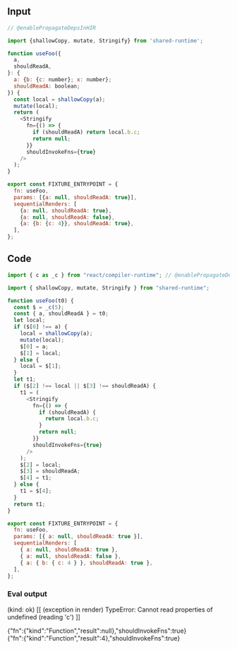 
## Input

```javascript
// @enablePropagateDepsInHIR

import {shallowCopy, mutate, Stringify} from 'shared-runtime';

function useFoo({
  a,
  shouldReadA,
}: {
  a: {b: {c: number}; x: number};
  shouldReadA: boolean;
}) {
  const local = shallowCopy(a);
  mutate(local);
  return (
    <Stringify
      fn={() => {
        if (shouldReadA) return local.b.c;
        return null;
      }}
      shouldInvokeFns={true}
    />
  );
}

export const FIXTURE_ENTRYPOINT = {
  fn: useFoo,
  params: [{a: null, shouldReadA: true}],
  sequentialRenders: [
    {a: null, shouldReadA: true},
    {a: null, shouldReadA: false},
    {a: {b: {c: 4}}, shouldReadA: true},
  ],
};

```

## Code

```javascript
import { c as _c } from "react/compiler-runtime"; // @enablePropagateDepsInHIR

import { shallowCopy, mutate, Stringify } from "shared-runtime";

function useFoo(t0) {
  const $ = _c(5);
  const { a, shouldReadA } = t0;
  let local;
  if ($[0] !== a) {
    local = shallowCopy(a);
    mutate(local);
    $[0] = a;
    $[1] = local;
  } else {
    local = $[1];
  }
  let t1;
  if ($[2] !== local || $[3] !== shouldReadA) {
    t1 = (
      <Stringify
        fn={() => {
          if (shouldReadA) {
            return local.b.c;
          }
          return null;
        }}
        shouldInvokeFns={true}
      />
    );
    $[2] = local;
    $[3] = shouldReadA;
    $[4] = t1;
  } else {
    t1 = $[4];
  }
  return t1;
}

export const FIXTURE_ENTRYPOINT = {
  fn: useFoo,
  params: [{ a: null, shouldReadA: true }],
  sequentialRenders: [
    { a: null, shouldReadA: true },
    { a: null, shouldReadA: false },
    { a: { b: { c: 4 } }, shouldReadA: true },
  ],
};

```
      
### Eval output
(kind: ok) [[ (exception in render) TypeError: Cannot read properties of undefined (reading 'c') ]]
<div>{"fn":{"kind":"Function","result":null},"shouldInvokeFns":true}</div>
<div>{"fn":{"kind":"Function","result":4},"shouldInvokeFns":true}</div>